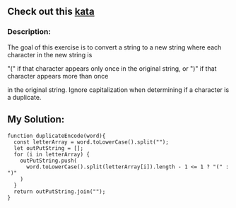 ## Check out this [kata](https://www.codewars.com/kata/54b42f9314d9229fd6000d9c)

### Description:

The goal of this exercise is to convert a string to a new string where each character in the new string is 

"(" if that character appears only once in the original string, or ")" if that character appears more than once 

in the original string. Ignore capitalization when determining if a character is a duplicate.

## My Solution:
```
function duplicateEncode(word){
  const letterArray = word.toLowerCase().split("");
  let outPutString = [];
  for (i in letterArray) {
    outPutString.push(
      word.toLowerCase().split(letterArray[i]).length - 1 <= 1 ? "(" : ")"
    )
  }
  return outPutString.join("");
}
```

